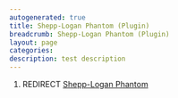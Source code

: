 ```yaml
---
autogenerated: true
title: Shepp-Logan Phantom (Plugin)
breadcrumb: Shepp-Logan Phantom (Plugin)
layout: page
categories: 
description: test description
---
```


1.  REDIRECT [Shepp-Logan Phantom](Shepp-Logan_Phantom )
